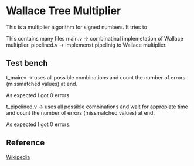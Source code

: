 # Wallace Tree Multiplier
This is a multiplier algorithm for signed numbers. It tries to 

This contains many files
main.v -> combinatinal implemetation of Wallace multiplier.
pipelined.v -> implemenst pipelinig to Wallace multiplier.

## Test bench
t_main.v -> uses all possible combinations and count the number of errors (missmatched values) at end.

As expected I got 0 errors.




t_pipelined.v ->  uses all possible combinations and wait for appropiate time and count the number of errors (missmatched values) at end. 

As expected I got 0 errors.

## Reference
[Wikipedia](https://en.wikipedia.org/wiki/Wallace_tree)